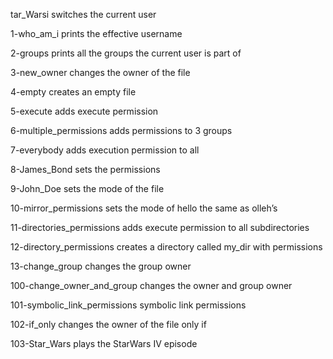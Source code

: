 tar_Warsi
switches the current user

1-who_am_i
prints the effective username

2-groups
prints all the groups the current user is part of

3-new_owner
changes the owner of the file

4-empty
creates an empty file

5-execute
adds execute permission

6-multiple_permissions
adds permissions to 3 groups

7-everybody
adds execution permission to all

8-James_Bond
sets the permissions

9-John_Doe
sets the mode of the file

10-mirror_permissions
sets the mode of hello the same as olleh’s

11-directories_permissions
adds execute permission to all subdirectories

12-directory_permissions
creates a directory called my_dir with permissions

13-change_group
changes the group owner 

100-change_owner_and_group
changes the owner and group owner

101-symbolic_link_permissions
symbolic link permissions

102-if_only
changes the owner of the file only if

103-Star_Wars
plays the StarWars IV episode



